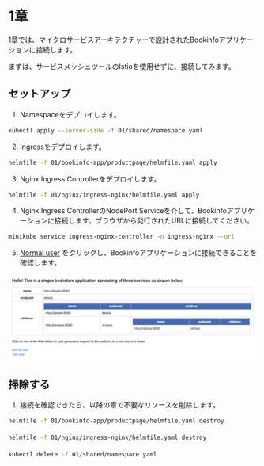 # 1章

1章では、マイクロサービスアーキテクチャーで設計されたBookinfoアプリケーションに接続します。

まずは、サービスメッシュツールのIstioを使用せずに、接続してみます。

## セットアップ

1. Namespaceをデプロイします。

```bash
kubectl apply --server-side -f 01/shared/namespace.yaml
```

2. Ingressをデプロイします。

```bash
helmfile -f 01/bookinfo-app/productpage/helmfile.yaml apply
```

3. Nginx Ingress Controllerをデプロイします。

```bash
helmfile -f 01/nginx/ingress-nginx/helmfile.yaml apply
```

4. Nginx Ingress ControllerのNodePort Serviceを介して、Bookinfoアプリケーションに接続します。ブラウザから発行されたURLに接続してください。

```bash
minikube service ingress-nginx-controller -n ingress-nginx --url
```

5. [Normal user](http://127.0.0.1:59594/productpage?u=normal) をクリックし、Bookinfoアプリケーションに接続できることを確認します。

![bookinfo](./images/bookinfo.png)

## 掃除する

1. 接続を確認できたら、以降の章で不要なリソースを削除します。

```bash
helmfile -f 01/bookinfo-app/productpage/helmfile.yaml destroy

helmfile -f 01/nginx/ingress-nginx/helmfile.yaml destroy

kubectl delete -f 01/shared/namespace.yaml
```
